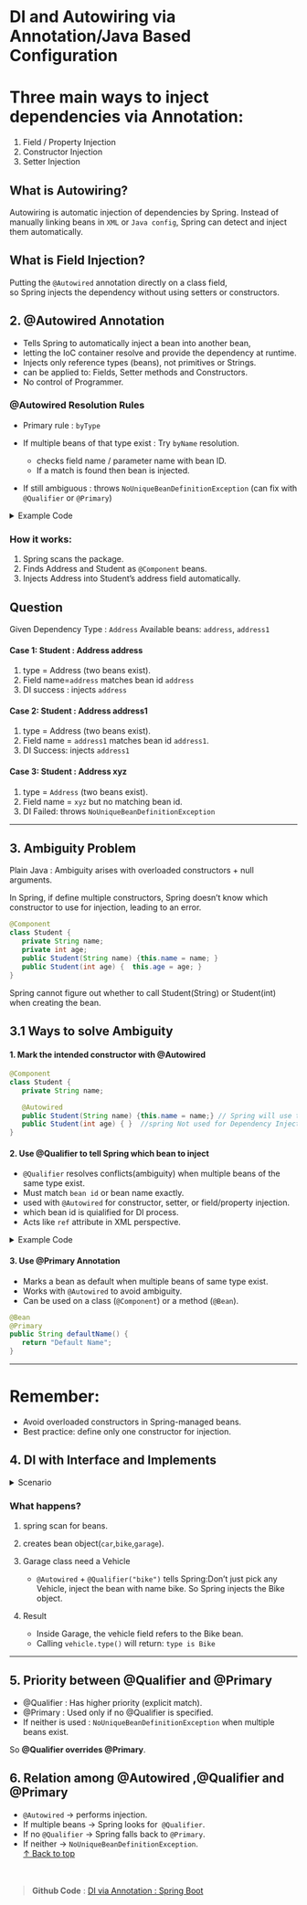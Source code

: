 
<h1 id="top"> DI and Autowiring via Annotation/Java Based Configuration</h1>


<h1 id="intro">Three main ways to inject dependencies via Annotation:</h1>

1. Field / Property Injection  
2. Constructor Injection  
3. Setter Injection  



<h2>What is Autowiring?</h2>

Autowiring is automatic injection of dependencies by Spring. Instead of manually linking beans in `XML` or `Java config`, Spring can detect and inject them automatically.


<h2>What is Field Injection?</h2>

Putting the `@Autowired` annotation directly on a class field,  
so Spring injects the dependency without using setters or constructors.


## 2. @Autowired Annotation

* Tells Spring to automatically inject a bean into another bean,  
* letting the IoC container resolve and provide the dependency at runtime.  
* Injects only reference types (beans), not primitives or Strings.  
* can be applied to: Fields, Setter methods and Constructors.  
* No control of Programmer.  



<h3>@Autowired Resolution Rules </h3>

* Primary rule : `byType`  
* If multiple beans of that type exist : Try `byName` resolution.  
   * checks field name / parameter name with bean ID.  
   * If a match is found then bean is injected.  

* If still ambiguous : throws `NoUniqueBeanDefinitionException` (can fix with `@Qualifier` or `@Primary`)  

<Details>
<Summary>Example Code</Summary>

```java
      package com.spring;
      @Component
      public class Address{
         public void Address(){}
      }

      package com.spring.pkg;
      @Component("myStudent")
      public class Student{
            @Autowired // Field Injection
            public Address address;

            public void Student(){}
            public Address getAddress(){return address;  }
      }


      @Configuration
      @ComponentScan("com.spring") 
      class AppConfig{   
      }


      class Test{
         ApplicationContext container = new AnnotationConfigApplicationContext(AppConfig.class);  
         Student s = container.getBean("myStudent", Student.class);
      }
```
</Details>


<h3>How it works:</h3>

1. Spring scans the package.
2. Finds Address and Student as `@Component` beans.
3. Injects Address into Student’s address field automatically.


<h2>Question </h2>

Given
Dependency Type : `Address`
Available beans: `address`, `address1`

<h4>Case 1: Student : Address address</h4>

1. type = Address (two beans exist).
2. Field name=`address` matches bean id `address`
3. DI success : injects `address`

<h4>Case 2: Student : Address address1</h4>

1. type = Address (two beans exist).
2. Field name = `address1`  matches bean id `address1`.
3. DI Success: injects `address1`

<h4>Case 3: Student : Address xyz</h4>

1. type = `Address` (two beans exist).
2. Field name = `xyz` but no matching bean id.
3. DI Failed: throws `NoUniqueBeanDefinitionException`

---

## 3. Ambiguity Problem

Plain Java : Ambiguity arises with overloaded constructors + null arguments.

In Spring, if define multiple constructors,
Spring doesn’t know which constructor to use for injection, leading to an error.

```java
@Component
class Student {
   private String name;
   private int age;
   public Student(String name) {this.name = name; }
   public Student(int age) {  this.age = age; }
}

```


Spring cannot figure out whether to call Student(String) or Student(int) when creating the bean.


<h2 id="ways">3.1 Ways to solve Ambiguity</h2>

<h4>1. Mark the intended constructor with @Autowired</h4>

```java
@Component
class Student {
   private String name;

   @Autowired
   public Student(String name) {this.name = name;} // Spring will use this
   public Student(int age) { }  //spring Not used for Dependency Injection
}

```


<h4>2. Use @Qualifier to tell Spring which bean to inject</h4>

- `@Qualifier` resolves conflicts(ambiguity) when multiple beans of the same type exist.
- Must match `bean id` or bean name exactly.
- used with `@Autowired` for constructor, setter, or field/property  injection.
- which bean id is quialified for DI process.
- Acts like `ref` attribute in XML perspective.


<Details>
<Summary>Example Code</Summary>

   ```java
   // Address Class
   package com.spring;
   @Component("address1")
   public class Address{
   public void Address(){}
   }

   //Student Class
   package com.spring.pkg;
   @Component("myStudent")
   public class Student{

      @Autowired 
      Qualifier("address2")
      public Address address;
      public void Student(){}
   }

   //AppConfig Class
   @Configuration
   @ComponentScan("com.spring") 
   class AppConfig{ 

      @Bean
      public Address address2(){
         return Address();
      } 
      @Bean
      public Address address3(){
         return Address();
      } 
   }

   ```

</Details>



 <h4>3. Use @Primary Annotation</h4>

- Marks a bean as default when multiple beans of same type exist.
- Works with `@Autowired` to avoid ambiguity.
- Can be used on a class (`@Component`) or a method (`@Bean`).

```java
@Bean
@Primary
public String defaultName() {
   return "Default Name";
}

```

---

<h1>Remember:</h1>

* Avoid overloaded constructors in Spring-managed beans.
* Best practice: define only one constructor for injection.


## 4. DI with Interface and Implements


<Details>
<Summary>Scenario</Summary>

```java
class Vehicle(){
    public String type();
}


@Component
class Car implements Vehicle(){
    @override
    public String type(){return "type :Car"}
}

@Component
class Bike implements Vehicle(){
    @override
    public String type(){return "type is Bike"}
}

@Component
class Garage(){

    @Qualifier("bike")
    @Autowired
    private Vehicle vehicle;
}

```
</Details>


<h3>What happens?</h3>

1. spring scan for beans.
2. creates bean object(`car`,`bike`,`garage`).
3. Garage class need a Vehicle
    - `@Autowired` + `@Qualifier("bike")` tells Spring:Don’t just pick any Vehicle, inject the bean with name bike. So Spring injects the Bike object.

4. Result 
      - Inside Garage, the vehicle field refers to the Bike bean.
      - Calling `vehicle.type()` will return: `type is Bike`



---
## 5. Priority between @Qualifier and @Primary

- @Qualifier : Has higher priority (explicit match).
- @Primary : Used only if no @Qualifier is specified.
- If neither is used : `NoUniqueBeanDefinitionException` when multiple beans exist.

So **@Qualifier overrides @Primary**.


## 6. Relation among @Autowired ,@Qualifier and @Primary

* `@Autowired` → performs injection.
* If multiple beans → Spring looks for` @Qualifier`.
* If no `@Qualifier` → Spring falls back to `@Primary`.
* If neither → `NoUniqueBeanDefinitionException`.<br>
[↑ Back to top](#top)<br><br><br>


>**Github Code** : [DI via Annotation : Spring Boot](https://github.com/alamgir-ahosain/Learn-Spring-Boot/tree/main/b-dependency-injection
)